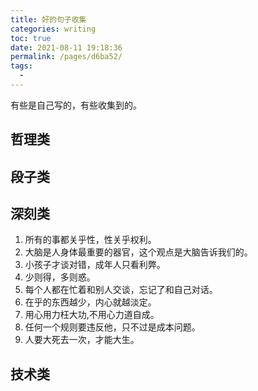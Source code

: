 ```yaml
---
title: 好的句子收集
categories: writing
toc: true
date: 2021-08-11 19:18:36
permalink: /pages/d6ba52/
tags: 
  - 
---
```




有些是自己写的，有些收集到的。

## 哲理类

## 段子类

## 深刻类



1. 所有的事都关乎性，性关乎权利。
2. 大脑是人身体最重要的器官，这个观点是大脑告诉我们的。
3. 小孩子才谈对错，成年人只看利弊。
4. 少则得，多则惑。
5. 每个人都在忙着和别人交谈，忘记了和自己对话。
6. 在乎的东西越少，内心就越淡定。
7. 用心用力枉大功,不用心力道自成。
8. 任何一个规则要违反他，只不过是成本问题。
9. 人要大死去一次，才能大生。



## 技术类

